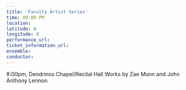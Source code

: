 ```yaml
---
title: 'Faculty Artist Series'
time: 08:00 PM
location: 
latitude: 0
longitude: 0
performance_url: 
ticket_information_url: 
ensemble: 
conductor: 
---
```

8:00pm, Dendrinos Chapel/Recital Hall
Works by Zae Munn and John Anthony Lennon